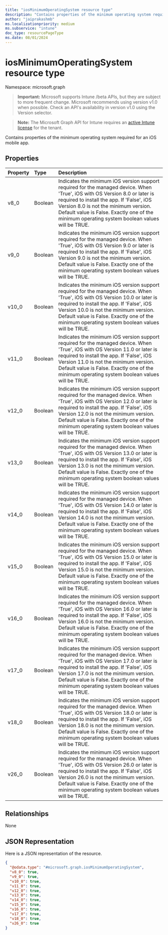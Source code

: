 ```yaml
---
title: "iosMinimumOperatingSystem resource type"
description: "Contains properties of the minimum operating system required for an iOS mobile app."
author: "jaiprakashmb"
ms.localizationpriority: medium
ms.subservice: "intune"
doc_type: resourcePageType
ms.date: 08/01/2024
---
```


# iosMinimumOperatingSystem resource type

Namespace: microsoft.graph

> **Important:** Microsoft supports Intune /beta APIs, but they are subject to more frequent change. Microsoft recommends using version v1.0 when possible. Check an API's availability in version v1.0 using the Version selector.

> **Note:** The Microsoft Graph API for Intune requires an [active Intune license](https://go.microsoft.com/fwlink/?linkid=839381) for the tenant.

Contains properties of the minimum operating system required for an iOS mobile app.

## Properties
|Property|Type|Description|
|:---|:---|:---|
|v8_0|Boolean|Indicates the minimum iOS version support required for the managed device. When 'True', iOS with OS Version 8.0 or later is required to install the app. If 'False', iOS Version 8.0  is not the minimum version. Default value is False. Exactly one of the minimum operating system boolean values will be TRUE.|
|v9_0|Boolean|Indicates the minimum iOS version support required for the managed device. When 'True', iOS with OS Version 9.0 or later is required to install the app. If 'False', iOS Version 9.0 is not the minimum version. Default value is False. Exactly one of the minimum operating system boolean values will be TRUE.|
|v10_0|Boolean|Indicates the minimum iOS version support required for the managed device. When 'True', iOS with OS Version 10.0 or later is required to install the app. If 'False', iOS Version 10.0 is not the minimum version. Default value is False. Exactly one of the minimum operating system boolean values will be TRUE.|
|v11_0|Boolean|Indicates the minimum iOS version support required for the managed device. When 'True', iOS with OS Version 11.0 or later is required to install the app. If 'False', iOS Version 11.0 is not the minimum version. Default value is False. Exactly one of the minimum operating system boolean values will be TRUE.|
|v12_0|Boolean|Indicates the minimum iOS version support required for the managed device. When 'True', iOS with OS Version 12.0 or later is required to install the app. If 'False', iOS Version 12.0 is not the minimum version. Default value is False. Exactly one of the minimum operating system boolean values will be TRUE.|
|v13_0|Boolean|Indicates the minimum iOS version support required for the managed device. When 'True', iOS with OS Version 13.0 or later is required to install the app. If 'False', iOS Version 13.0 is not the minimum version. Default value is False. Exactly one of the minimum operating system boolean values will be TRUE.|
|v14_0|Boolean|Indicates the minimum iOS version support required for the managed device. When 'True', iOS with OS Version 14.0 or later is required to install the app. If 'False', iOS Version 14.0 is not the minimum version. Default value is False. Exactly one of the minimum operating system boolean values will be TRUE.|
|v15_0|Boolean|Indicates the minimum iOS version support required for the managed device. When 'True', iOS with OS Version 15.0 or later is required to install the app. If 'False', iOS Version 15.0 is not the minimum version. Default value is False. Exactly one of the minimum operating system boolean values will be TRUE.|
|v16_0|Boolean|Indicates the minimum iOS version support required for the managed device. When 'True', iOS with OS Version 16.0 or later is required to install the app. If 'False', iOS Version 16.0 is not the minimum version. Default value is False. Exactly one of the minimum operating system boolean values will be TRUE.|
|v17_0|Boolean|Indicates the minimum iOS version support required for the managed device. When 'True', iOS with OS Version 17.0 or later is required to install the app. If 'False', iOS Version 17.0 is not the minimum version. Default value is False. Exactly one of the minimum operating system boolean values will be TRUE.|
|v18_0|Boolean|Indicates the minimum iOS version support required for the managed device. When 'True', iOS with OS Version 18.0 or later is required to install the app. If 'False', iOS Version 18.0 is not the minimum version. Default value is False. Exactly one of the minimum operating system boolean values will be TRUE.|
|v26_0|Boolean|Indicates the minimum iOS version support required for the managed device. When 'True', iOS with OS Version 26.0 or later is required to install the app. If 'False', iOS Version 26.0 is not the minimum version. Default value is False. Exactly one of the minimum operating system boolean values will be TRUE.|

## Relationships
None

## JSON Representation
Here is a JSON representation of the resource.
<!-- {
  "blockType": "resource",
  "@odata.type": "microsoft.graph.iosMinimumOperatingSystem"
}
-->
``` json
{
  "@odata.type": "#microsoft.graph.iosMinimumOperatingSystem",
  "v8_0": true,
  "v9_0": true,
  "v10_0": true,
  "v11_0": true,
  "v12_0": true,
  "v13_0": true,
  "v14_0": true,
  "v15_0": true,
  "v16_0": true,
  "v17_0": true,
  "v18_0": true,
  "v26_0": true
}
```